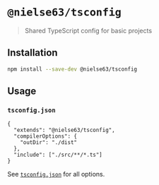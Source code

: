 # `@nielse63/tsconfig`

> Shared TypeScript config for basic projects

## Installation

```bash
npm install --save-dev @nielse63/tsconfig
```

## Usage

### `tsconfig.json`

```jsonc
{
  "extends": "@nielse63/tsconfig",
  "compilerOptions": {
    "outDir": "./dist"
  },
  "include": ["./src/**/*.ts"]
}
```

See [`tsconfig.json`](https://github.com/nielse63/node-scripts/blob/main/configs/tsconfig/tsconfig.json) for all options.

